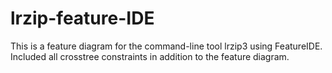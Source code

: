 # lrzip-feature-IDE
 This is a feature diagram for the command-line tool lrzip3 using FeatureIDE. Included all crosstree constraints in addition to the feature diagram.
